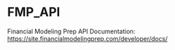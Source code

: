 # FMP_API
Financial Modeling Prep API Documentation: https://site.financialmodelingprep.com/developer/docs/
